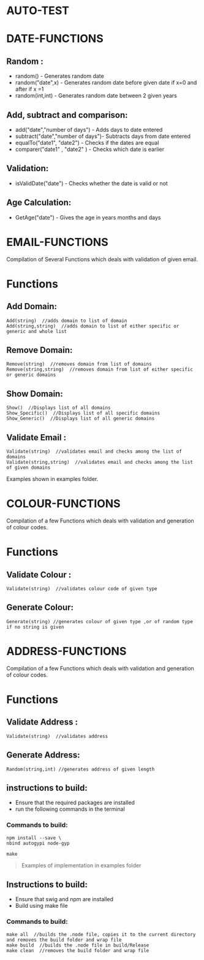 # AUTO-TEST

# **DATE-FUNCTIONS**


## Random :

 - random() - Generates random date
 -  random("date",x) - Generates random
  date before given date if x=0 and after if x =1
   - random(int,int) -
   Generates random date between 2 given years


## Add, subtract and comparison:

 - add("date","number of days") - Adds days to date entered
 - subtract("date","number of days")- Subtracts days from date entered
 - equalTo("date1", "date2") - Checks if the dates are equal
 - comparer("date1" , "date2" ) - Checks which date is earlier
 
## Validation:
 - isValidDate("date") - Checks whether the date is valid or not
 
## Age Calculation:
 - GetAge("date") - Gives the age in years months and days

# **EMAIL-FUNCTIONS**

Compilation of Several Functions which deals with validation of given email.


# Functions

## Add Domain:

    Add(string)  //adds domain to list of domain
    Add(string,string)  //adds domain to list of either specific or generic and whole list
## Remove Domain:

    Remove(string)  //removes domain from list of domains
    Remove(string,string)  //removes domain from list of either specific or generic domains
## Show Domain:

    Show()  //Displays list of all domains
    Show_Specific()  //Displays list of all specific domains
    Show_Generic()  //Displays list of all generic domains

## Validate Email :

    Validate(string)  //validates email and checks among the list of domains
    Validate(string,string)  //validates email and checks among the list of given domains
Examples shown in examples folder.


# **COLOUR-FUNCTIONS**

Compilation of a few Functions which deals with validation and generation of colour codes.


# Functions

## Validate Colour :

    Validate(string)  //validates colour code of given type
## Generate Colour:

    Generate(string) //generates colour of given type ,or of random type if no string is given

# **ADDRESS-FUNCTIONS**

Compilation of a few Functions which deals with validation and generation of colour codes.


# Functions

## Validate Address :

    Validate(string)  //validates address
## Generate Address:

    Random(string,int) //generates address of given length

## instructions to build:

 - Ensure that the required packages are installed
 - run the following commands in the terminal

### Commands to build:

    npm install --save \
    nbind autogypi node-gyp
    
    make



> Examples of implementation in examples folder

## Instructions to build:

 - Ensure that swig and npm are installed 
 - Build using make file

### Commands to build:

    make all  //builds the .node file, copies it to the current directory and removes the build folder and wrap file
    make build  //builds the .node file in build/Release
    make clean  //removes the build folder and wrap file

